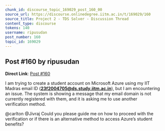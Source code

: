 ```yaml
---
chunk_id: discourse_topic_169029_post_160_00
source_url: https://discourse.onlinedegree.iitm.ac.in/t/169029/160
source_title: Project 2 - TDS Solver - Discussion Thread
content_type: discourse
tokens: 140
username: ripusudan
post_number: 160
topic_id: 169029
---
```


## Post #160 by ripusudan

**Direct Link**: [Post #160](https://discourse.onlinedegree.iitm.ac.in/t/169029/160)

I am trying to create a student account on Microsoft Azure using my IIT Madras email ID (**23f2004705@ds.study.iitm.ac.in**), but I am encountering an issue. The system is showing a message that my email domain is not currently registered with them, and it is asking me to use another verification method.

@carlton @Jivraj Could you please guide me on how to proceed with the verification or if there is an alternative method to access Azure’s student benefits?
